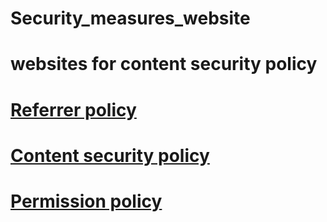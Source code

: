 # Security_measures_website

# websites for content security policy
# [Referrer policy](https://www.malcare.com/blog/referrer-policy-wordpress/)
# [Content security policy](https://www.malcare.com/blog/content-security-policy-wordpress/)

# [Permission policy](https://stackoverflow.com/questions/66155053/wordpress-5-6-1-permissions-policy-header-implementation)